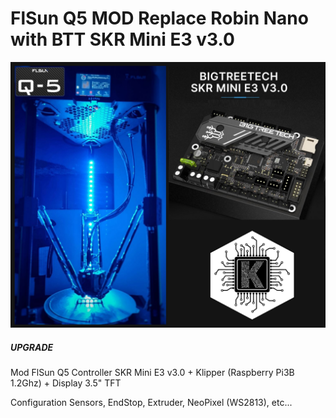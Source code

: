 # FlSun Q5 MOD Replace Robin Nano with BTT  SKR Mini E3 v3.0 




![Logo](logoE3.jpg)

##### UPGRADE #####
Mod FlSun Q5 Controller SKR Mini E3 v3.0 + Klipper (Raspberry Pi3B 1.2Ghz) + Display 3.5" TFT

Configuration Sensors, EndStop, Extruder, NeoPixel (WS2813), etc...
